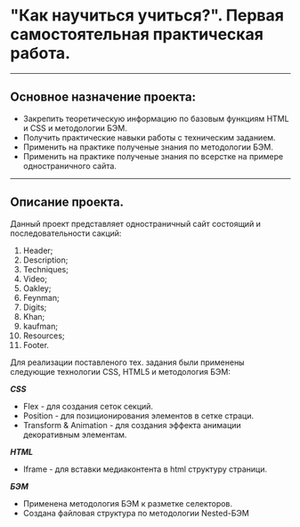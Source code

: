 # **"Как научиться учиться?". Первая самостоятельная практическая работа.**
***
##  Основное назначение проекта:
* Закрепить теоретическую информацию по базовым функциям HTML и CSS и методологии БЭМ.
* Получить практические навыки работы с техническим заданием.
* Применить на практике полученые знания по методологии БЭМ.
* Применить на практике полученые знания по всерстке на примере одностраничного сайта.
***
##  Описание проекта.
Данный проект представляет одностраничный сайт состоящий и последовательности сакций:
1. Header;
2. Description;
3. Techniques;
4. Video;
5. Oakley;
6. Feynman;
7. Digits;
8. Khan;
9. kaufman;
10. Resources;
11. Footer.

Для реализации поставленого тех. задания были применены следующие технологии CSS, HTML5 и методология БЭМ:
 
 ***CSS***
* Flex - для создания сеток секций.
* Position - для позиционирования элементов в сетке страци. 
* Transform & Animation - для создания эффекта анимации декоративным элементам.
 
 ***HTML***
* Iframe - для вставки медиаконтента в html структуру страници.

 ***БЭМ***
* Применена методология БЭМ к разметке селекторов.
* Создана файловая структура по методологии Nested-БЭМ


